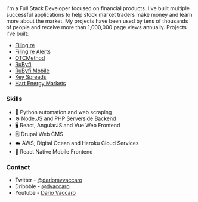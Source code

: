 ##
<!--
**DarioVaccaro/DarioVaccaro** is a ✨ _special_ ✨ repository because its `README.md` (this file) appears on your GitHub profile.

- 🔭 I’m currently working on ...
- 🌱 I’m currently learning ...
- 👯 I’m looking to collaborate on ...
- 🤔 I’m looking for help with ...
- 💬 Ask me about ...
- 📫 How to reach me: ...
- 😄 Pronouns: ...
- ⚡ Fun fact: ...
-->
I'm a Full Stack Developer focused on financial products. I've built multiple successful applications to help stock market traders make money and learn more about the market. My projects have been used by tens of thousands of people and receive more than 1,000,000 page views annually. Projects I've built:

- [Filing:re](https://www.filingre.com)
- [Filing:re Alerts](https://www.filingre.com/alerts)
- [OTCMethod](https://www.otcmethod.com)
- [RuByfi](https://rubyfi.com/features/overview)
- [RuByfi Mobile](https://rubyfi.com/features/mobile)
- [Key Spreads](https://keyspreads.com/?utm_campaign=GitHub&utm_source=GitHub&utm_medium=textlink)
- [Hart Energy Markets](https://www.hartenergy.com/markets/data)

### Skills
- 🐍 Python automation and web scraping
- ⚙️ Node.JS and PHP Serverside Backend
- 🖥 React, AngularJS and Vue Web Frontend
- 🗒 Drupal Web CMS
- ☁️ AWS, Digital Ocean and Heroku Cloud Services
- 📱 React Native Mobile Frontend

### Contact
* Twitter - [@dariomvvaccaro](https://twitter.com/dariomvvaccaro)
* Dribbble - [@dvaccaro](https://dribbble.com/DVaccaro)
* Youtube - [Dario Vaccaro](https://www.youtube.com/channel/UC0QYSz_oAiwPP6VqQwfyKqA)
